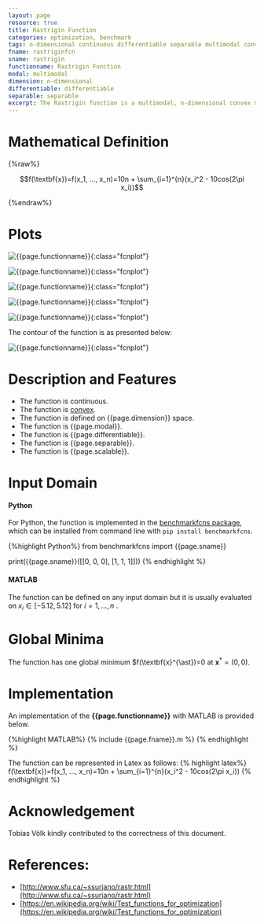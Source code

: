 ```yaml
---
layout: page
resource: true
title: Rastrigin Function
categories: optimization, benchmark
tags: n-dimensional continuous differentiable separable multimodal convex
fname: rastriginfcn
sname: rastrigin
functionname: Rastrigin Function
modal: multimodal
dimension: n-dimensional
differentiable: differentiable
separable: separable
excerpt: The Rastrigin function is a multimodal, n-dimensional convex mathematical function widely used for testing optimization algorithms
---
```


# Mathematical Definition

{%raw%}

$$f(\textbf{x})=f(x_1, ..., x_n)=10n + \sum_{i=1}^{n}(x_i^2 - 10cos(2\pi x_i))$$

{%endraw%}

# Plots
![{{page.functionname}}]({{site.baseurl}}/doc/plots/{{page.fname}}.png){:class="fcnplot"}

![{{page.functionname}}]({{site.baseurl}}/doc/plots/{{page.fname}}_2.png){:class="fcnplot"}

![{{page.functionname}}]({{site.baseurl}}/doc/plots/{{page.fname}}_3.png){:class="fcnplot"}

![{{page.functionname}}]({{site.baseurl}}/doc/plots/{{page.fname}}_4.png){:class="fcnplot"}

![{{page.functionname}}]({{site.baseurl}}/doc/plots/{{page.fname}}_5.png){:class="fcnplot"}

The contour of the function is as presented below:

![{{page.functionname}}]({{site.baseurl}}/doc/plots/{{page.fname}}_contour.png){:class="fcnplot"}

# Description and Features
* The function is continuous.
* The function is [convex](https://en.wikipedia.org/wiki/Convex_function).
* The function is defined on {{page.dimension}} space.
* The function is {{page.modal}}.
* The function is {{page.differentiable}}.
* The function is {{page.separable}}.
* The function is {{page.scalable}}.

# Input Domain
#### Python
For Python, the function is implemented in the [benchmarkfcns package](https://github.com/mazhar-ansari-ardeh/BenchmarkFcns), which can be installed from command line with `pip install benchmarkfcns`. 

{%highlight Python%}
from benchmarkfcns import {{page.sname}}

print({{page.sname}}([[0, 0, 0],
              [1, 1, 1]]))
{% endhighlight %}

#### MATLAB
The function can be defined on any input domain but it is usually evaluated on $x_i \in [-5.12, 5.12]$ for $i = 1, ..., n$ .

# Global Minima
The function has one global minimum $f(\textbf{x}^{\ast})=0 at $\textbf{x}^{\ast} = (0, 0)$.

# Implementation
An implementation of the **{{page.functionname}}** with MATLAB is provided below. 

{%highlight MATLAB%}
{% include {{page.fname}}.m %}
{% endhighlight %}

The function can be represented in Latex as follows:
{% highlight latex%}
f(\textbf{x})=f(x_1, ..., x_n)=10n + \sum_{i=1}^{n}(x_i^2 - 10cos(2\pi x_i))
{% endhighlight %}

# Acknowledgement
Tobias Völk kindly contributed to the correctness of this document. 

# References:
* [http://www.sfu.ca/~ssurjano/rastr.html](http://www.sfu.ca/~ssurjano/rastr.html)
* [https://en.wikipedia.org/wiki/Test_functions_for_optimization](https://en.wikipedia.org/wiki/Test_functions_for_optimization)
